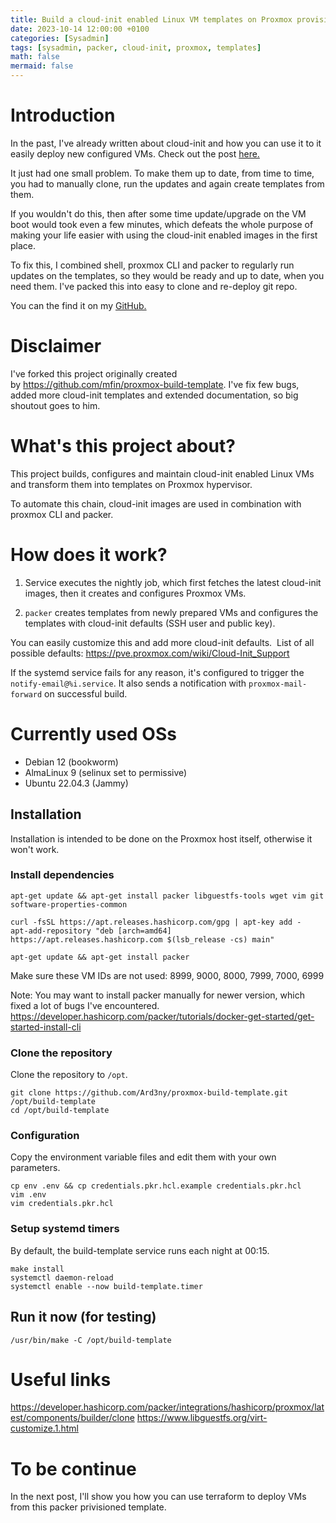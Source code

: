 ```yaml
---
title: Build a cloud-init enabled Linux VM templates on Proxmox provisioned by packer [Part 1]
date: 2023-10-14 12:00:00 +0100
categories: [Sysadmin]
tags: [sysadmin, packer, cloud-init, proxmox, templates]
math: false
mermaid: false
---
```

# Introduction

In the past, I've already written about cloud-init and how you can use it to it easily deploy new configured VMs.
Check out the post [here.](https://blog.thetechcorner.sk/posts/Cloud-Init-Proxmox-Templates/)

It just had one small problem. To make them up to date, from time to time, you had to manually clone, run the updates and again create templates from them.

If you wouldn't do this, then after some time update/upgrade on the VM boot would took even a few minutes, which defeats the whole purpose of making your life easier with using the cloud-init enabled images in the first place.

To fix this, I combined shell, proxmox CLI and packer to regularly run updates on the templates, so they would be ready and up to date, when you need them. I've packed this into easy to clone and re-deploy git repo.

You can the find it on my [GitHub.](https://github.com/Ard3ny/proxmox-build-template) 

# Disclaimer

I've forked this project originally created by https://github.com/mfin/proxmox-build-template. I've fix few bugs, added more cloud-init templates and extended documentation, so big shoutout goes to him.


# What's this project about?  

This project builds, configures and maintain cloud-init enabled Linux VMs and transform them into templates on Proxmox hypervisor.

To automate this chain, cloud-init images are used in combination with proxmox CLI and packer.


# How does it work?


1. Service executes the nightly job, which first fetches the latest cloud-init images, then it creates and configures Proxmox VMs.

2. `packer` creates templates from newly prepared VMs and configures the templates with cloud-init defaults (SSH user and public key). 

You can easily customize this and add more cloud-init defaults. 
List of all possible defaults:
https://pve.proxmox.com/wiki/Cloud-Init_Support


If the systemd service fails for any reason, it's configured to trigger the `notify-email@%i.service`. It also sends a notification with `proxmox-mail-forward` on successful build.


# Currently used OSs
* Debian 12 (bookworm)
* AlmaLinux 9 (selinux set to permissive)
* Ubuntu 22.04.3 (Jammy)

## Installation

Installation is intended to be done on the Proxmox host itself, otherwise it won't work.

### Install dependencies
```
apt-get update && apt-get install packer libguestfs-tools wget vim git software-properties-common
```
```
curl -fsSL https://apt.releases.hashicorp.com/gpg | apt-key add -
apt-add-repository "deb [arch=amd64] https://apt.releases.hashicorp.com $(lsb_release -cs) main"
```

```
apt-get update && apt-get install packer
```

Make sure these VM IDs are not used:
8999, 9000, 8000, 7999, 7000, 6999


Note: You may want to install packer manually for newer version, which fixed a lot of bugs I've encountered.
https://developer.hashicorp.com/packer/tutorials/docker-get-started/get-started-install-cli

### Clone the repository

Clone the repository to `/opt`.

```
git clone https://github.com/Ard3ny/proxmox-build-template.git /opt/build-template
cd /opt/build-template
```

### Configuration

Copy the environment variable files and edit them with your own parameters.

```
cp env .env && cp credentials.pkr.hcl.example credentials.pkr.hcl
vim .env
vim credentials.pkr.hcl
```

### Setup systemd timers

By default, the build-template service runs each night at 00:15.

```
make install
systemctl daemon-reload
systemctl enable --now build-template.timer
```

## Run it now (for testing)
```
/usr/bin/make -C /opt/build-template
```


# Useful links
https://developer.hashicorp.com/packer/integrations/hashicorp/proxmox/latest/components/builder/clone
https://www.libguestfs.org/virt-customize.1.html

# To be continue

In the next post, I'll show you how you can use terraform to deploy VMs from this packer privisioned template.

